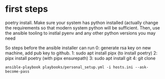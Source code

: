 # first steps

poetry install. Make sure your system has python installed (actually change the requirements so that modern system python will be sufficient. Then, use the ansible tooling to instlal pyenv and any other python versions you may need

So steps before the ansible installer can run
0: generate rsa key on new machine, add pub key to github.
1: sudo apt install pipx (to install poetry)
2: pipx install poetry (with pipx ensurepath)
3: sudo apt install git
4: <your repos dir> git clone <this repo>


`ansible-playbook playbooks/personal_setup.yml -i hosts.ini --ask-become-pass`
